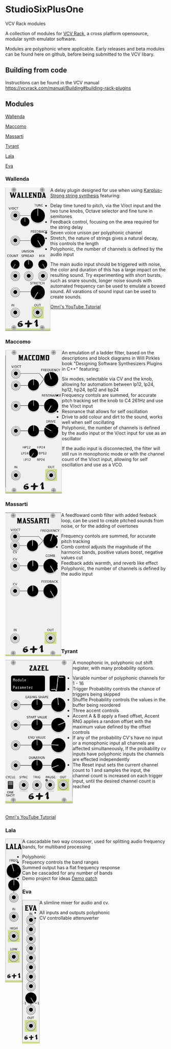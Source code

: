 # StudioSixPlusOne
VCV Rack modules

A collection of modules for [VCV Rack](https://github.com/VCVRack/Rack), a cross platform opensource, modular synth emulator software.

Modules are polyphonic where applicable. Early releases and beta modules can be found here on github, before being submitted to the VCV libary.

## Building from code

Instructions can be found in the VCV manual https://vcvrack.com/manual/Building#building-rack-plugins
  
 ## Modules
 
 [Wallenda](#wallenda)
 
 [Maccomo](#maccomo)

 [Massarti](#massarti)
 
 [Tyrant](#tyrant)

 [Lala](#lala)
 
 [Eva](#eva)
 

  

 ### Wallenda
 
  <img align="left" src="images/Wallenda.png">

 A delay plugin designed for use when using [Karplus–Strong string synthesis](https://en.wikipedia.org/wiki/Karplus%E2%80%93Strong_string_synthesis) featuring:
 
 - Delay time tuned to pitch, via the V/oct input and the two tune knobs, Octave selector and fine tune in semitones
 - Feedback control, focusing on the area required for the string delay
 - Seven voice unison per polyphonic channel
 - Stretch, the nature of strings gives a natural decay, this controls the length
 - Polyphonic, the number of channels is defined by the audio input
 
 The main audio input should be triggered with noise, the color and duration of this has a large impact on the resulting sound. Try experimenting with short bursts, such as snare sounds, longer noise sounds with automated frequency can be used to emulate a bowed sound. All varations of sound input can be used to create sounds. 

[Omri's YouTube Tutorial](https://www.youtube.com/watch?v=VKX3ii-kR1Y)
<br>
<br>
<br>
<br>
<br>

### Maccomo  

 <img align="left" src="images/Maccomo.png">

An emulation of a ladder filter, based on the descriptions and block diagrams in Will Pirkles book "Designing Software Synthesizers Plugins in C++" featuring:

- Six modes, selectable via CV and the knob, allowing for automatiom between lp12, lp24, hp12, hp24, bp12 and bp24
- Frequency contols are summed, for accurate pitch tracking set the knob to C4 261Hz and use the V/oct input
- Resonance that allows for self oscillation
- Drive to add colour and dirt to the sound, works well when self oscillating
- Polyphonic, the number of channels is defined by the audio input or the V/oct input for use as an oscillator

If the audio input is disconnected, the filter will still run in monophonic mode or with the channel count of the V/oct input, allowing for self oscillation and use as a VCO.


<br>
<br>
<br>
<br>


### Massarti

 <img align="left" src="images/Massarti.png">


A feedfoward comb filter with added feeback loop, can be used to create pitched sounds from noise, or for the adding of overtones

- Frequency contols are summed, for accurate pitch tracking
- Comb control adjusts the magnitude of the harmonic bands, positive values boost, negative values cut
- Feedback adds warmth, and reverb like effect
- Polyphonic, the number of channels is defined by the audio input


<br>
<br>
<br>
<br>
<br>
<br>
<br>
<br>
<br>
<br>
<br>

### Tyrant

<img align="left" src="images/Tyrant.png">


A monophonic in, polyphonic out shift register, with many probability options.

- Variable number of polyphonic channels for 1 - 16
- Trigger Probability controls the chance of triggers being skipped
- Shuffle Probability controls the values in the buffer being reordered
- Three accent controls
- Accent A & B apply a fixed offset, Accent RNG applies a random offset with the maximum value defined by the offset controls
- If any of the probability CV's have no input or a monophonic input all channels are affected simultaneously, If the probability cv inputs have polyphonic inputs the channels are effected independently
- The Reset input sets the current channel count to 1 and samples the input, the channel count is increased on each trigger input, until the desired channel count is reached

<br>
<br>
<br>




[Omri's YouTube Tutorial](https://www.youtube.com/watch?v=hOjkkmr0oNs)

### Lala

<img align="left" src="images/Lala.png">

A cascadable two way crossover, used for splitting audio frequency bands, for multiband processing

- Polyphonic
- Frequency controls the band ranges
- Summed output has a flat frequency response
- Can be cascaded for any number of bands
- Demo project for ideas <a href="patches//Lala_Demo.vcv">Demo patch</a>


### Eva

<img align="left" src="images/Eva.png">

A slimline mixer for audio and cv.

- All inputs and outputs polyphonic
- CV controllable attenuverter



